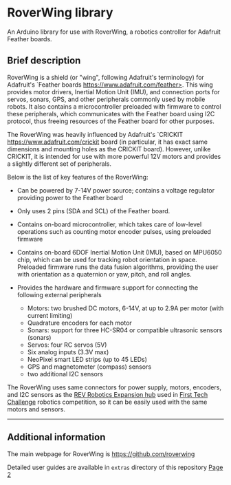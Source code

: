 # RoverWing library

An Arduino library for use with  RoverWing, a robotics controller for Adafruit Feather boards. 

## Brief description

RoverWing is a  shield (or "wing", following Adafruit's terminology) for Adafruit's `Feather boards https://www.adafruit.com/feather>. 
This wing provides motor drivers, Inertial Motion Unit (IMU), and connection ports for servos, sonars, GPS, 
and other peripherals commonly used by mobile robots. It also contains a microcontroller preloaded with firmware 
to control these peripherals, which communicates with the Feather board using I2C protocol, thus freeing resources 
of the Feather board for other purposes. 

The RoverWing was heavily influenced by Adafruit's `CRICKIT <https://www.adafruit.com/crickit>   board 
(in particular, it has exact same dimensions and 
mounting holes as the CRICKIT board). However, unlike CRICKIT, it is intended for use with more powerful 12V motors 
and provides a slightly different set of peripherals. 

Below is the list of key features of the RoverWing:

* Can be powered by 7-14V power source; contains a voltage regulator providing power to the Feather board

* Only uses 2 pins (SDA and SCL) of the Feather board. 

* Contains on-board microcontroller, which takes care of low-level operations such as counting motor encoder pulses, using preloaded firmware

* Contains on-board 6DOF  Inertial Motion Unit (IMU), based on MPU6050 chip, which can be used for tracking robot orientation in space. 
Preloaded firmware runs the data fusion algorithms, providing the user with orientation as a quaternion or yaw, pitch, and roll angles. 

* Provides the hardware and firmware support for connecting the following external peripherals

  - Motors: two brushed DC motors, 6-14V, at up to 2.9A  per motor (with current limiting)
  - Quadrature encoders for each motor
  - Sonars: support for three HC-SR04 or compatible ultrasonic sensors (sonars)  
  - Servos: four RC servos (5V) 
  - Six analog inputs (3.3V max)
  - NeoPixel smart LED strips (up to 45 LEDs)
  - GPS and magnetometer (compass) sensors
  - two   additional I2C sensors
  

The RoverWing uses same connectors for power supply, motors, encoders, and I2C sensors as the [REV Robotics Expansion hub](http://www.revrobotics.com/rev-31-1153/) 
used in [First Tech Challenge](https://www.firstinspires.org/robotics/ftc>)  robotics competition, so it can be easily used with the same motors and sensors.

---

## Additional information

The main webpage for RoverWing is https://github.com/roverwing

Detailed user guides are available in `extras` directory of this repository
<a href="/docs/readme.md">Page 2</a>
